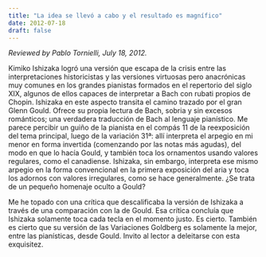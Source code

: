 ```yaml
---
title: "La idea se llevó a cabo y el resultado es magnífico"
date: 2012-07-18
draft: false
---
```

*Reviewed by Pablo Tornielli, July 18, 2012.*

Kimiko Ishizaka logró una versión que escapa de la crisis entre las interpretaciones historicistas y las versiones virtuosas pero anacrónicas muy comunes en los grandes pianistas formados en el repertorio del siglo XIX, algunos de ellos capaces de interpretar a Bach con rubati propios de Chopin. Ishizaka en este aspecto transita el camino trazado por el gran Glenn Gould. Ofrece su propia lectura de Bach, sobria y sin excesos románticos; una verdadera traducción de Bach al lenguaje pianístico. Me parece percibir un guiño de la pianista en el compás 11 de la reexposición del tema principal, luego de la variación 31ª: allí interpreta el arpegio en mi menor en forma invertida (comenzando por las notas más agudas), del modo en que lo hacía Gould, y también toca los ornamentos usando valores regulares, como el canadiense. Ishizaka, sin embargo, interpreta ese mismo arpegio en la forma convencional en la primera exposición del aria y toca los adornos con valores irregulares, como se hace generalmente. ¿Se trata de un pequeño homenaje oculto a Gould?

Me he topado con una crítica que descalificaba la versión de Ishizaka a través de una comparación con la de Gould. Esa crítica concluía que Ishizaka solamente toca cada tecla en el momento justo. Es cierto. También es cierto que su versión de las Variaciones Goldberg es solamente la mejor, entre las pianísticas, desde Gould. Invito al lector a deleitarse con esta exquisitez.

